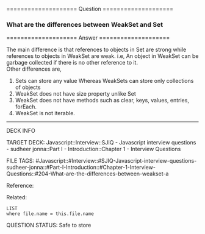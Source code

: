 ==================== Question ====================  

### What are the differences between WeakSet and Set  

==================== Answer ====================  

The main difference is that references to objects in Set are strong while
references to objects in WeakSet are weak. i.e, An object in WeakSet can be
garbage collected if there is no other reference to it.  
Other differences are,

1. Sets can store any value Whereas WeakSets can store only collections of
   objects
2. WeakSet does not have size property unlike Set
3. WeakSet does not have methods such as clear, keys, values, entries, forEach.
4. WeakSet is not iterable.

---

DECK INFO

TARGET DECK: Javascript::Interview::SJIQ - Javascript interview questions -
sudheer jonna::Part I - Introduction::Chapter 1 - Interview Questions

FILE TAGS:
#Javascript::#Interview::#SJIQ-Javascript-interview-questions-sudheer-jonna::#Part-I-Introduction::#Chapter-1-Interview-Questions::#204-What-are-the-differences-between-weakset-a

Reference:

Related:

```dataview
LIST
where file.name = this.file.name
```

QUESTION STATUS: Safe to store
